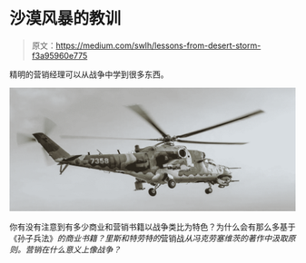 # 沙漠风暴的教训

> 原文：<https://medium.com/swlh/lessons-from-desert-storm-f3a95960e775>

精明的营销经理可以从战争中学到很多东西。

![](img/053065c3ba3b87ed566aa94e3a5031c9.png)

你有没有注意到有多少商业和营销书籍以战争类比为特色？为什么会有那么多基于《孙子兵法》*的商业书籍？里斯和特劳特的*营销战*从冯克劳塞维茨的著作中汲取原则。营销在什么意义上像战争？*